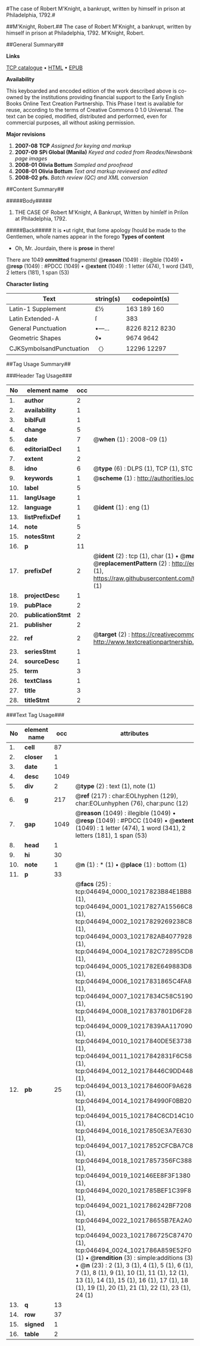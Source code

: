 #The case of Robert M'Knight, a bankrupt, written by himself in prison at Philadelphia, 1792.#

##M'Knight, Robert.##
The case of Robert M'Knight, a bankrupt, written by himself in prison at Philadelphia, 1792.
M'Knight, Robert.

##General Summary##

**Links**

[TCP catalogue](http://www.ota.ox.ac.uk/tcp/)  • 
[HTML](http://tei.it.ox.ac.uk/tcp/Texts-HTML/free/N35/N35582.html)  • 
[EPUB](http://tei.it.ox.ac.uk/tcp/Texts-EPUB/free/N35/N35582.epub)

**Availability**

This keyboarded and encoded edition of the
	       work described above is co-owned by the institutions
	       providing financial support to the Early English Books
	       Online Text Creation Partnership. This Phase I text is
	       available for reuse, according to the terms of Creative
	       Commons 0 1.0 Universal. The text can be copied,
	       modified, distributed and performed, even for
	       commercial purposes, all without asking permission.

**Major revisions**

1. __2007-08__ __TCP__ *Assigned for keying and markup*
1. __2007-09__ __SPi Global (Manila)__ *Keyed and coded from Readex/Newsbank page images*
1. __2008-01__ __Olivia Bottum__ *Sampled and proofread*
1. __2008-01__ __Olivia Bottum__ *Text and markup reviewed and edited*
1. __2008-02__ __pfs.__ *Batch review (QC) and XML conversion*

##Content Summary##

#####Body#####

1. THE CASE OF Robert M'Knight, A Bankrupt, Written by himſelf in Priſon at Philadelphia, 1792.

#####Back#####
It is •ut right, that ſome apology ſhould be made to the Gentlemen, whoſe names appear in the forego
**Types of content**

  * Oh, Mr. Jourdain, there is **prose** in there!

There are 1049 **ommitted** fragments! 
 @__reason__ (1049) : illegible (1049)  •  @__resp__ (1049) : #PDCC (1049)  •  @__extent__ (1049) : 1 letter (474), 1 word (341), 2 letters (181), 1 span (53)

**Character listing**


|Text|string(s)|codepoint(s)|
|---|---|---|
|Latin-1 Supplement|£½ |163 189 160|
|Latin Extended-A|ſ|383|
|General Punctuation|•—…|8226 8212 8230|
|Geometric Shapes|◊▪|9674 9642|
|CJKSymbolsandPunctuation|〈〉|12296 12297|

##Tag Usage Summary##

###Header Tag Usage###

|No|element name|occ|attributes|
|---|---|---|---|
|1.|__author__|2||
|2.|__availability__|1||
|3.|__biblFull__|1||
|4.|__change__|5||
|5.|__date__|7| @__when__ (1) : 2008-09 (1)|
|6.|__editorialDecl__|1||
|7.|__extent__|2||
|8.|__idno__|6| @__type__ (6) : DLPS (1), TCP (1), STC (1), NOTIS (1), IMAGE-SET (1), EVANS-CITATION (1)|
|9.|__keywords__|1| @__scheme__ (1) : http://authorities.loc.gov/ (1)|
|10.|__label__|5||
|11.|__langUsage__|1||
|12.|__language__|1| @__ident__ (1) : eng (1)|
|13.|__listPrefixDef__|1||
|14.|__note__|5||
|15.|__notesStmt__|2||
|16.|__p__|11||
|17.|__prefixDef__|2| @__ident__ (2) : tcp (1), char (1)  •  @__matchPattern__ (2) : ([0-9\-]+):([0-9IVX]+) (1), (.+) (1)  •  @__replacementPattern__ (2) : http://eebo.chadwyck.com/downloadtiff?vid=$1&page=$2 (1), https://raw.githubusercontent.com/textcreationpartnership/Texts/master/tcpchars.xml#$1 (1)|
|18.|__projectDesc__|1||
|19.|__pubPlace__|2||
|20.|__publicationStmt__|2||
|21.|__publisher__|2||
|22.|__ref__|2| @__target__ (2) : https://creativecommons.org/publicdomain/zero/1.0/ (1), http://www.textcreationpartnership.org/docs/. (1)|
|23.|__seriesStmt__|1||
|24.|__sourceDesc__|1||
|25.|__term__|3||
|26.|__textClass__|1||
|27.|__title__|3||
|28.|__titleStmt__|2||


###Text Tag Usage###

|No|element name|occ|attributes|
|---|---|---|---|
|1.|__cell__|87||
|2.|__closer__|1||
|3.|__date__|1||
|4.|__desc__|1049||
|5.|__div__|2| @__type__ (2) : text (1), note (1)|
|6.|__g__|217| @__ref__ (217) : char:EOLhyphen (129), char:EOLunhyphen (76), char:punc (12)|
|7.|__gap__|1049| @__reason__ (1049) : illegible (1049)  •  @__resp__ (1049) : #PDCC (1049)  •  @__extent__ (1049) : 1 letter (474), 1 word (341), 2 letters (181), 1 span (53)|
|8.|__head__|1||
|9.|__hi__|30||
|10.|__note__|1| @__n__ (1) : * (1)  •  @__place__ (1) : bottom (1)|
|11.|__p__|33||
|12.|__pb__|25| @__facs__ (25) : tcp:046494_0000_10217823B84E1BB8 (1), tcp:046494_0001_10217827A15566C8 (1), tcp:046494_0002_10217829269238C8 (1), tcp:046494_0003_1021782AB4077928 (1), tcp:046494_0004_1021782C72895CD8 (1), tcp:046494_0005_1021782E649883D8 (1), tcp:046494_0006_10217831865C4FA8 (1), tcp:046494_0007_10217834C58C5190 (1), tcp:046494_0008_10217837801D6F28 (1), tcp:046494_0009_10217839AA117090 (1), tcp:046494_0010_10217840DE5E3738 (1), tcp:046494_0011_10217842831F6C58 (1), tcp:046494_0012_102178446C9DD448 (1), tcp:046494_0013_1021784600F9A628 (1), tcp:046494_0014_1021784990F0BB20 (1), tcp:046494_0015_1021784C6CD14C10 (1), tcp:046494_0016_10217850E3A7E630 (1), tcp:046494_0017_10217852CFCBA7C8 (1), tcp:046494_0018_10217857356FC388 (1), tcp:046494_0019_102146EE8F3F1380 (1), tcp:046494_0020_1021785BEF1C39F8 (1), tcp:046494_0021_1021786242BF7208 (1), tcp:046494_0022_102178655B7EA2A0 (1), tcp:046494_0023_1021786725C87470 (1), tcp:046494_0024_1021786A859E52F0 (1)  •  @__rendition__ (3) : simple:additions (3)  •  @__n__ (23) : 2 (1), 3 (1), 4 (1), 5 (1), 6 (1), 7 (1), 8 (1), 9 (1), 10 (1), 11 (1), 12 (1), 13 (1), 14 (1), 15 (1), 16 (1), 17 (1), 18 (1), 19 (1), 20 (1), 21 (1), 22 (1), 23 (1), 24 (1)|
|13.|__q__|13||
|14.|__row__|37||
|15.|__signed__|1||
|16.|__table__|2||
